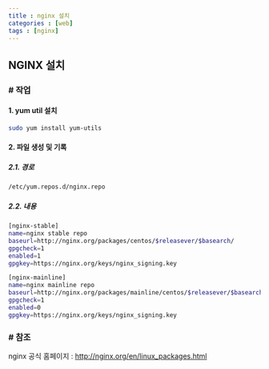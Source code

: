 ```yaml
---
title : nginx 설치
categories : [web]
tags : [nginx]
---
```

## NGINX 설치  
### # 작업
#### 1. yum util 설치
````bash
sudo yum install yum-utils
````
#### 2. 파일 생성 및 기록

##### 2.1. 경로
````bash
/etc/yum.repos.d/nginx.repo
````

##### 2.2. 내용
````bash
[nginx-stable]
name=nginx stable repo
baseurl=http://nginx.org/packages/centos/$releasever/$basearch/
gpgcheck=1
enabled=1
gpgkey=https://nginx.org/keys/nginx_signing.key

[nginx-mainline]
name=nginx mainline repo
baseurl=http://nginx.org/packages/mainline/centos/$releasever/$basearch/
gpgcheck=1
enabled=0
gpgkey=https://nginx.org/keys/nginx_signing.key
````
### # 참조
nginx 공식 홈페이지 : <http://nginx.org/en/linux_packages.html>